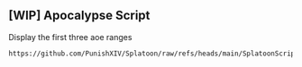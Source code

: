 ## [WIP] Apocalypse Script
Display the first three aoe ranges
```
https://github.com/PunishXIV/Splatoon/raw/refs/heads/main/SplatoonScripts/Duties/Dawntrail/The%20Futures%20Rewritten/P3%20Apocalypse.cs
```
